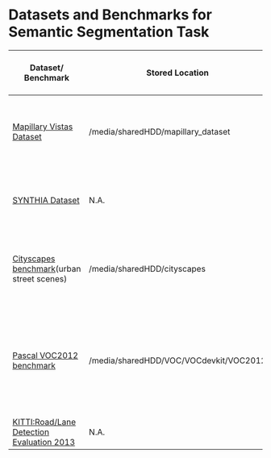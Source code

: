 # Datasets and Benchmarks for Semantic Segmentation Task

| Dataset/ Benchmark | Stored Location | Complexity | Volume | Resolution | Response time for Dataset Request|
| --- | --- | --- | --- | --- | --- |
|[Mapillary Vistas Dataset](http://blog.mapillary.com/product/2017/05/03/mapillary-vistas-dataset.html) | /media/sharedHDD/mapillary_dataset|66 object categories  (Including crosswalk-zebra, marking general…)|25,000 densely annotated street level images|diverse (sample:3984 x 2988)| 8 days|
|[SYNTHIA Dataset](http://synthia-dataset.net/) | N.A. |SYNTHIA-RAND-CITYSCAPES contains lane-marking |9,000|1280 × 760 |immediately |
|[Cityscapes](https://www.cityscapes-dataset.com/dataset-overview/) [benchmark](https://www.cityscapes-dataset.com/benchmarks/#scene-labeling-task)(urban street scenes) | /media/sharedHDD/cityscapes | [30 classes](https://www.cityscapes-dataset.com/dataset-overview/#class-definitions) (actually 19 are used) (road, vegetation, sidewalk...)|[5000 fine annotated images](https://www.cityscapes-dataset.com/examples/#fine-annotations) & [20000 coarse annotated images](https://www.cityscapes-dataset.com/examples/#coarse-annotations)|2048 x 1024| 2 hours |
|[Pascal VOC2012](http://host.robots.ox.ac.uk/pascal/VOC/voc2012/) [benchmark](http://host.robots.ox.ac.uk:8080/leaderboard/displaylb.php?cls=mean&challengeid=11&compid=6&submid=12345) | /media/sharedHDD/VOC/VOCdevkit/VOC2012| [20 object categories and one background](http://host.robots.ox.ac.uk/pascal/VOC/voc2012/segexamples/index.html) (mainly for vehicles, person and animals, `NO road vegetation sidewalk`)|Augmented version: 10582 for training and 1449 for validation|
|[KITTI:Road/Lane Detection Evaluation 2013](http://www.cvlibs.net/datasets/kitti/eval_road.php)| N.A. | ONLY road| 289 training images|1242 × 375|immediately|

